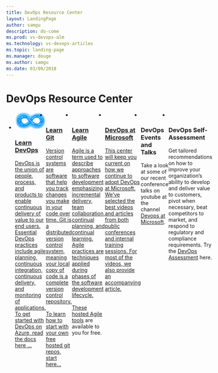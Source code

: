 ```yaml
---
title: DevOps Resource Center
layout: LandingPage
author: samgu
description: do-come
ms.prod: vs-devops-alm
ms.technology: vs-devops-articles
ms.topic: landing-page
ms.manager: douge
ms.author: samgu
ms.date: 03/09/2018
---
```

# DevOps Resource Center

<ul class="panelContent cardsC" style="display: flex;">
    <li>
        <a href="what-is-devops.md">
            <div class="cardSize">
                <div class="cardPadding">
                    <div class="card">
                        <div class="cardImageOuter">
                            <div class="cardImage bgdAccent1">
                                <img class="x-hidden-focus" alt="" src="_img/devops-cycle.png" data-linktype="external">
                            </div>
                        </div>
                        <div class="cardText">
                            <h3>Learn DevOps</h3>
                            <p>DevOps is the union of people, process, and products to enable continuous delivery of value to our end users. Essential DevOps practices include agile planning, continuous integration, continuous delivery, and monitoring of applications. To get started with DevOps on Azure, read the <a href="https://docs.microsoft.com/en-us/vsts/deploy-azure/?view=vsts">docs here …</a></p>
                        </div>
                    </div>
                </div>
            </div>
        </a>
    </li>
    <li>
        <a href="learn-git.md">
            <div class="cardSize">
                <div class="cardPadding">
                    <div class="card">
                        <div class="cardImageOuter">
                            <div class="cardImage bgdAccent1">
                                <img class="x-hidden-focus" alt="" src="https://docs.microsoft.com/media/hubs/dotnet/net-docs-web-1.svg" data-linktype="external">
                            </div>
                        </div>
                        <div class="cardText">
                            <h3>Learn Git</h3>
                            <p>Version control systems are software that help you track changes you make in your code over time. Git is a distributed version control system, meaning your local copy of code is a complete version control repository.<br /><br />To learn how to start with your own free hosted git repos, <a href="https://docs.microsoft.com/en-us/vsts/git/index?view=vsts">start here…</a></p>
                        </div>
                    </div>
                </div>
            </div>
        </a>
    </li>
    <li>
        <a href="agile.md">
            <div class="cardSize">
                <div class="cardPadding">
                    <div class="card">
                        <div class="cardImageOuter">
                            <div class="cardImage bgdAccent1">
                                <img class="x-hidden-focus" alt="" src="https://docs.microsoft.com/media/hubs/dotnet/net-docs-web-1.svg" data-linktype="external">
                            </div>
                        </div>
                        <div class="cardText">
                            <h3>Learn Agile</h3>
                            <p>Agile is a term used to describe approaches to software development emphasizing incremental delivery, team collaboration, continual planning, and continual learning. Agile practices are techniques applied during phases of the software development lifecycle.<br /><br />These hosted <a href="https://docs.microsoft.com/en-us/vsts/index?view=vsts#pivot=services&panel=agile">Agile tools</a> are available to you for free. </p>
                        </div>
                    </div>
                </div>
            </div>
        </a>
    </li>
    <li>
        <a href="devops-at-microsoft.md">
            <div class="cardSize">
                <div class="cardPadding">
                    <div class="card">
                        <div class="cardImageOuter">
                            <div class="cardImage bgdAccent1">
                                <img class="x-hidden-focus" alt="" src="https://docs.microsoft.com/media/hubs/dotnet/net-docs-web-1.svg" data-linktype="external">
                            </div>
                        </div>
                        <div class="cardText">
                            <h3>DevOps at Microsoft</h3>
                            <p>This center will keep you current on how we continue to adopt DevOps at Microsoft. We’ve selected the best videos and articles from both public conferences and internal training sessions. For most of the videos, we also provide an accompanying article.</p>
                        </div>
                    </div>
                </div>
            </div>
        </a>
    </li>
    <li>
        <div class="cardSize">
            <div class="cardPadding">
                <div class="card">
                    <div class="cardImageOuter">
                        <div class="cardImage bgdAccent1">
                            <img class="x-hidden-focus" alt="" src="https://docs.microsoft.com/media/hubs/dotnet/net-docs-web-1.svg" data-linktype="external">
                        </div>
                    </div>
                    <div class="cardText">
                        <h3>DevOps Events and Talks</h3>
                        <p>Take a look at some of our recent conference talks on youtube at the channel <a href="https://www.youtube.com/channel/UC-ikyViYMM69joIAv7dlMsA">Devops at Microsoft</a>.</p>
                    </div>
                </div>
            </div>
        </div>
    </li>
    <li>
        <div class="cardSize">
            <div class="cardPadding">
                <div class="card">
                    <div class="cardImageOuter">
                        <div class="cardImage bgdAccent1">
                            <img class="x-hidden-focus" alt="" src="https://docs.microsoft.com/media/hubs/dotnet/net-docs-web-1.svg" data-linktype="external">
                        </div>
                    </div>
                    <div class="cardText">
                        <h3>DevOps Self-Assessment</h3>
                        <p>Get tailored recommendations on how to improve your organization’s ability to develop and deliver value to customers, pivot when necessary, beat competitors to market, and respond to regulatory and compliance requirements. Try the <a href="https://devopsassessment.net/">DevOps Assessment</a> here.</p>
                    </div>
                </div>
            </div>
        </div>
    </li>
</ul>